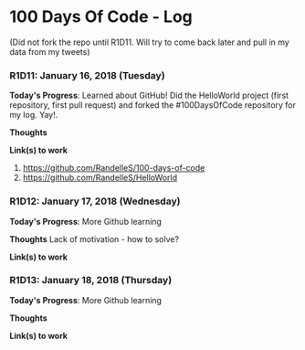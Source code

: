 # 100 Days Of Code - Log
(Did not fork the repo until R1D11. Will try to come back later and pull in my data from my tweets)


### R1D11: January 16, 2018 (Tuesday)

**Today's Progress**: Learned about GitHub! Did the HelloWorld project (first repository, first pull request) and forked the #100DaysOfCode repository for my log. Yay!.

**Thoughts** 

**Link(s) to work**
1. https://github.com/RandelleS/100-days-of-code
2. https://github.com/RandelleS/HelloWorld


### R1D12: January 17, 2018 (Wednesday)

**Today's Progress**: More Github learning

**Thoughts** Lack of motivation - how to solve?

**Link(s) to work**


### R1D13: January 18, 2018 (Thursday)

**Today's Progress**: More Github learning

**Thoughts**

**Link(s) to work**
